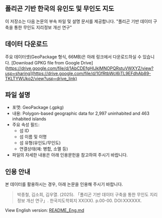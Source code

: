 ## 폴리곤 기반 한국의 유인도 및 무인도 지도
이 저장소는 다음 논문의 부속 파일 및 설명 문서를 제공합니다.
"폴리곤 기반 데이터 구축을 통한 무인도 지리정보 개선 연구"

## 데이터 다운로드
주요 데이터셋(GeoPackage 형식, 66MB)은 아래 링크에서 다운로드하실 수 있습니다.
[Download GPKG file from Google Drive](https://drive.google.com/file/d/1AbCDEfgHIJklMNOPQRstuVWXYZ/view?usp=sharing](https://drive.google.com/file/d/1GfRtbWcl6iTL9EFdhAb89-TKLTYWUko2/view?usp=drive_link)

## 파일 설명
- 포맷: GeoPackage (.gpkg)
- 내용: Polygon-based geographic data for 2,997 uninhabited and 463 inhabited islands
- 주요 속성 필드:
  - 섬 ID
  - 섬 이름 및 이명
  - 섬 유형(유인도/무인도)
  - 연결상태(예: 병합, 소멸 등)
 - 파일의 자세한 내용은 아래 인용문헌을 참고하여 주시기 바랍니다.

## 인용 안내
본 데이터를 활용하시는 경우, 아래 논문을 인용해 주시기 바랍니다.
> 박종철, 김소희, 김우열. (2025). 「폴리곤 기반 데이터 구축을 통한 무인도 지리정보 개선 연구」. 한국지도학회지 XX(XX). p.00-00. DOI:XXXXXX.

View English version: [README_Eng.md](README_Eng.md)
